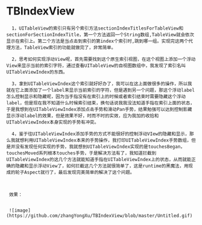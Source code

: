 # TBIndexView

      1，UITableView的索引只有另个索引方法sectionIndexTitlesForTableView和sectionForSectionIndexTitle，第一个方法返回一个String数组,TableView就会依次显示在索引上。第二个方法是当点击到索引的第index个索引时,跳到哪一组。实现完这两个代理方法，TableView索引的功能就做完了，非常简单。

      2，思考如何实现浮动View呢，首先需要找到这个原生索引视图，在这个视图上添加一个浮动View来显示当前的索引字符，通过查看UITableView的自视图数组中，我发现了索引名叫UITableViewIndex的东西。

      3，拿到UITableViewIndex这个索引就好好办了，我可以在这上面做很多的操作，所以我就在它上面添加了一个label来显示当前索引的字符，但是遇到另一个问题，那这个浮动label怎么控制显示和隐藏呢，因为当手指没有在索引上的时候或者索引结束时需要隐藏这个浮动label，但是现在我不知道什么时候索引结束，换句话说我我没法知道手指在索引上面的状态，于是我想到在UITableViewIndex添加点击手势和滑动Pan手势，结果勉强可以达到控制影藏显示浮动label的效果，但是效果不好，时而不时的实效，应为我加的收拾和UITableViewIndex本身实现的手势有冲突。

      4，鉴于往UITableViewIndex添加手势的方式不能很好的控制浮动VIew的隐藏和显示，那么我就想利用UITableViewIndex本来的手势操作，我打印UITableViewIndex手势数组，但是并没有发现任何实现的手势，我就想到UITableViewIndex实现的是touchesBegan，touchesMoved系列根本touches手势，于是解决方法有了，我知道拦截到UITableViewIndex的这几个方法就能知道手指在UITableViewIndex上的状态，从而就能正确的隐藏和显示浮动View了，如何拦截这几个方法就很简单了，这是runtime的黑魔法，用现成的轮子Aspect就行了，最后发现完美简单的解决了这个问题。
      
     
     
     效果：
     
     
     ![image](https://github.com/zhangYongXu/TBIndexView/blob/master/Untitled.gif)
